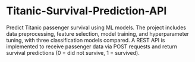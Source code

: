 # Titanic-Survival-Prediction-API
Predict Titanic passenger survival using ML models. The project includes data preprocessing, feature selection, model training, and hyperparameter tuning, with three classification models compared. A REST API is implemented to receive passenger data via POST requests and return survival predictions (0 = did not survive, 1 = survived).
